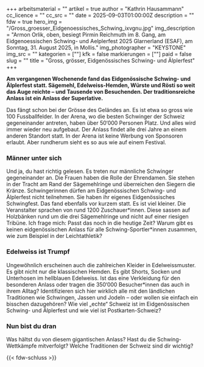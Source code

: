 +++
arbeitsmaterial = ""
artikel = true
author = "Kathrin Hausammann"
cc_licence = ""
cc_src = ""
date = 2025-09-03T01:00:00Z
description = ""
fdw = true
hero_img = "/Gross_groesser_Eidgenoessisches_Schwing_ixvgnu.jpg"
img_description = "Armon Orlik, oben, besiegt Pirmin Reichmuth im 8. Gang, am Eidgenoessischen Schwing- und Aelplerfest 2025 Glarnerland (ESAF), am Sonntag, 31. August 2025, in Mollis."
img_photographer = "KEYSTONE"
img_src = ""
kategorien = [""]
kfk = false
markierungen = [""]
paid = false
slug = ""
title = "Gross, grösser, Eidgenössisches Schwing- und Älplerfest"
+++

**Am vergangenen Wochenende fand das Eidgenössische Schwing- und Älplerfest statt. Sägemehl, Edelweiss-Hemden, Würste und Rösti so weit das Auge reichte – und Tausende von Besuchenden. Der traditionsreiche Anlass ist ein Anlass der Superlative.**

Das fängt schon bei der Grösse des Geländes an. Es ist etwa so gross wie 100 Fussballfelder. In der Arena, wo die besten Schwinger der Schweiz gegeneinander antreten, haben über 50‘000 Personen Platz. Und alles wird immer wieder neu aufgebaut. Der Anlass findet alle drei Jahre an einem anderen Standort statt. In der Arena ist keine Werbung von Sponsoren erlaubt. Aber rundherum sieht es so aus wie auf einem Festival. 

### Männer unter sich

Und ja, du hast richtig gelesen. Es treten nur männliche Schwinger gegeneinander an. Die Frauen haben die Rolle der Ehrendamen. Sie stehen in der Tracht am Rand der Sägemehlringe und überreichen den Siegern die Kränze. Schwingerinnen dürfen am Eidgenössischen Schwing- und Älplerfest nicht teilnehmen. Sie haben ihr eigenes Eidgenössisches Schwingfest. Das fand ebenfalls vor kurzem statt. Es ist viel kleiner. Die Veranstalter sprachen von rund 1200 Zuschauer\*innen. Diese sassen auf Holzbänken rund um die drei Sägemehlringe und nicht auf einer riesigen Tribüne. Ich frage mich: Passt das noch in die heutige Zeit? Warum gibt es keinen eidgenössischen Anlass für alle Schwing-Sportler\*innen zusammen, wie zum Beispiel in der Leichtathletik?

### Edelweiss ist Trumpf

Ungewöhnlich erscheinen auch die zahlreichen Kleider in Edelweissmuster. Es gibt nicht nur die klassischen Hemden. Es gibt Shorts, Socken und Unterhosen im hellblauen Edelweiss. Ist das eine Verkleidung für den besonderen Anlass oder tragen die 350‘000 Besucher\*innen das auch in ihrem Alltag? Identifizieren sich hier wirklich alle mit den ländlichen Traditionen wie Schwingen, Jassen und Jodeln – oder wollen sie einfach ein bisschen dazugehören? Wie viel „echte“ Schweiz ist im Eidgenössischen Schwing- und Älplerfest und wie viel ist Postkarten-Schweiz?

### Nun bist du dran

Was hältst du von diesem gigantischen Anlass? Hast du die Schwing-Wettkämpfe mitverfolgt? Welche Traditionen der Schweiz sind dir wichtig?

{{< fdw-schluss >}}